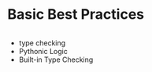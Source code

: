 # Basic Best Practices

<figure><img src="../.gitbook/assets/image (12).png" alt=""><figcaption></figcaption></figure>

* type checking
* Pythonic Logic
* Built-in Type Checking
